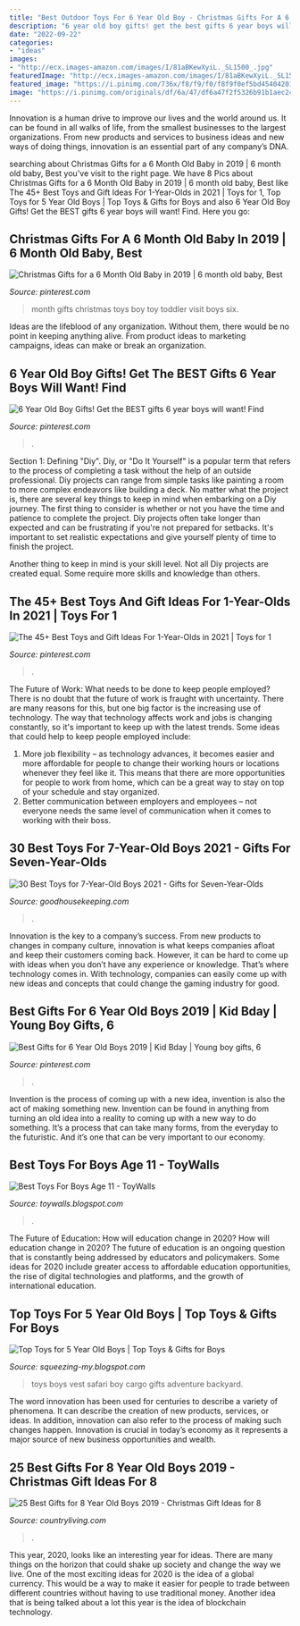 ```yaml
---
title: "Best Outdoor Toys For 6 Year Old Boy - Christmas Gifts For A 6 Month Old Baby In 2019"
description: "6 year old boy gifts! get the best gifts 6 year boys will want! find"
date: "2022-09-22"
categories:
- "ideas"
images:
- "http://ecx.images-amazon.com/images/I/81aBKewXyiL._SL1500_.jpg"
featuredImage: "http://ecx.images-amazon.com/images/I/81aBKewXyiL._SL1500_.jpg"
featured_image: "https://i.pinimg.com/736x/f8/f9/f0/f8f9f0ef5bd4540420142f0e31f3cb4b---month-old-baby-a-month.jpg"
image: "https://i.pinimg.com/originals/df/6a/47/df6a47f2f5326b91b1aec2414955a1f7.jpg"
---
```



Innovation is a human drive to improve our lives and the world around us. It can be found in all walks of life, from the smallest businesses to the largest organizations. From new products and services to business ideas and new ways of doing things, innovation is an essential part of any company’s DNA.

	

		
searching about Christmas Gifts for a 6 Month Old Baby in 2019 | 6 month old baby, Best you've visit to the right page. We have 8 Pics about Christmas Gifts for a 6 Month Old Baby in 2019 | 6 month old baby, Best like The 45+ Best Toys and Gift Ideas For 1-Year-Olds in 2021 | Toys for 1, Top Toys for 5 Year Old Boys | Top Toys &amp; Gifts for Boys and also 6 Year Old Boy Gifts! Get the BEST gifts 6 year boys will want! Find. Here you go:
		
    
## Christmas Gifts For A 6 Month Old Baby In 2019 | 6 Month Old Baby, Best

<img loading=lazy src="https://i.pinimg.com/736x/f8/f9/f0/f8f9f0ef5bd4540420142f0e31f3cb4b---month-old-baby-a-month.jpg" onerror="this.onerror=null;this.src='https://tse4.mm.bing.net/th?id=OIP.k4fUCqGaRQEMtn-JVtcnVAHaNK&amp;pid=15.1';" alt="Christmas Gifts for a 6 Month Old Baby in 2019 | 6 month old baby, Best">

_Source: pinterest.com_

>month gifts christmas toys boy toy toddler visit boys six. 

	

Ideas are the lifeblood of any organization. Without them, there would be no point in keeping anything alive. From product ideas to marketing campaigns, ideas can make or break an organization.

    
## 6 Year Old Boy Gifts! Get The BEST Gifts 6 Year Boys Will Want! Find

<img loading=lazy src="https://i.pinimg.com/736x/bb/70/e4/bb70e46bcda15d8818041ceb9abe0b3d.jpg" onerror="this.onerror=null;this.src='https://tse2.mm.bing.net/th?id=OIP.8TJTGCj3ysVkLnecu5mv3AHaPG&amp;pid=15.1';" alt="6 Year Old Boy Gifts! Get the BEST gifts 6 year boys will want! Find">

_Source: pinterest.com_

>. 

	

Section 1: Defining "Diy".
Diy, or "Do It Yourself" is a popular term that refers to the process of completing a task without the help of an outside professional. Diy projects can range from simple tasks like painting a room to more complex endeavors like building a deck. No matter what the project is, there are several key things to keep in mind when embarking on a Diy journey.
The first thing to consider is whether or not you have the time and patience to complete the project. Diy projects often take longer than expected and can be frustrating if you're not prepared for setbacks. It's important to set realistic expectations and give yourself plenty of time to finish the project.

Another thing to keep in mind is your skill level. Not all Diy projects are created equal. Some require more skills and knowledge than others.

    
## The 45+ Best Toys And Gift Ideas For 1-Year-Olds In 2021 | Toys For 1

<img loading=lazy src="https://i.pinimg.com/originals/df/6a/47/df6a47f2f5326b91b1aec2414955a1f7.jpg" onerror="this.onerror=null;this.src='https://tse1.mm.bing.net/th?id=OIP.P_Jy8WyF_SEFNZhrMXAvxAHaLH&amp;pid=15.1';" alt="The 45+ Best Toys and Gift Ideas For 1-Year-Olds in 2021 | Toys for 1">

_Source: pinterest.com_

>. 

	

The Future of Work: What needs to be done to keep people employed?
There is no doubt that the future of work is fraught with uncertainty. There are many reasons for this, but one big factor is the increasing use of technology. The way that technology affects work and jobs is changing constantly, so it's important to keep up with the latest trends. Some ideas that could help to keep people employed include: 
1) More job flexibility – as technology advances, it becomes easier and more affordable for people to change their working hours or locations whenever they feel like it. This means that there are more opportunities for people to work from home, which can be a great way to stay on top of your schedule and stay organized. 
2) Better communication between employers and employees – not everyone needs the same level of communication when it comes to working with their boss.

    
## 30 Best Toys For 7-Year-Old Boys 2021 - Gifts For Seven-Year-Olds

<img loading=lazy src="https://hips.hearstapps.com/hmg-prod.s3.amazonaws.com/images/gh-best-toys-per-age-7-boy-1571774630.png?crop=0.492xw:0.984xh;0.256xw,0&amp;resize=640:*" onerror="this.onerror=null;this.src='https://tse1.mm.bing.net/th?id=OIP.rCeVVTxap4mEdrNCagVyawHaHa&amp;pid=15.1';" alt="30 Best Toys for 7-Year-Old Boys 2021 - Gifts for Seven-Year-Olds">

_Source: goodhousekeeping.com_

>. 

	

Innovation is the key to a company’s success. From new products to changes in company culture, innovation is what keeps companies afloat and keep their customers coming back. However, it can be hard to come up with ideas when you don’t have any experience or knowledge. That’s where technology comes in. With technology, companies can easily come up with new ideas and concepts that could change the gaming industry for good.

    
## Best Gifts For 6 Year Old Boys 2019 | Kid Bday | Young Boy Gifts, 6

<img loading=lazy src="https://i.pinimg.com/736x/de/63/d4/de63d45506e83f5ae8e34735c8966a24.jpg" onerror="this.onerror=null;this.src='https://tse4.mm.bing.net/th?id=OIP.oFAPjWIQSt2cAm-NKGxfxQHaPG&amp;pid=15.1';" alt="Best Gifts for 6 Year Old Boys 2019 | Kid Bday | Young boy gifts, 6">

_Source: pinterest.com_

>. 

	

Invention is the process of coming up with a new idea, invention is also the act of making something new. Invention can be found in anything from turning an old idea into a reality to coming up with a new way to do something. It’s a process that can take many forms, from the everyday to the futuristic. And it’s one that can be very important to our economy.

    
## Best Toys For Boys Age 11 - ToyWalls

<img loading=lazy src="https://lh6.googleusercontent.com/proxy/oqBTsLFR-o0IrLPGl1pyM8GPWHv1gIh0dIVF3RCbQGIYSbR4X0U4tZUWTHAzML3xbMFWi28PIkN-3qSqk1enOg-q8voK_Q8G=w1200-h630-pd" onerror="this.onerror=null;this.src='https://tse3.mm.bing.net/th?id=OIP.EPIg1qhd_ucabgMg_gO6awHaD4&amp;pid=15.1';" alt="Best Toys For Boys Age 11 - ToyWalls">

_Source: toywalls.blogspot.com_

>. 

	

The Future of Education: How will education change in 2020?
How will education change in 2020? The future of education is an ongoing question that is constantly being addressed by educators and policymakers. Some ideas for 2020 include greater access to affordable education opportunities, the rise of digital technologies and platforms, and the growth of international education.

    
## Top Toys For 5 Year Old Boys | Top Toys &amp; Gifts For Boys

<img loading=lazy src="http://ecx.images-amazon.com/images/I/81aBKewXyiL._SL1500_.jpg" onerror="this.onerror=null;this.src='https://tse2.mm.bing.net/th?id=OIP.kdWH_15NrZMWe3NjmZvAfAHaLL&amp;pid=15.1';" alt="Top Toys for 5 Year Old Boys | Top Toys &amp; Gifts for Boys">

_Source: squeezing-my.blogspot.com_

>toys boys vest safari boy cargo gifts adventure backyard. 

	

The word innovation has been used for centuries to describe a variety of phenomena. It can describe the creation of new products, services, or ideas. In addition, innovation can also refer to the process of making such changes happen. Innovation is crucial in today’s economy as it represents a major source of new business opportunities and wealth.

    
## 25 Best Gifts For 8 Year Old Boys 2019 - Christmas Gift Ideas For 8

<img loading=lazy src="https://hips.hearstapps.com/hmg-prod.s3.amazonaws.com/images/gifts-for-8-year-old-boys-1573681107.jpg?crop=0.502xw:1.00xh;0.00641xw,0&amp;resize=640:*" onerror="this.onerror=null;this.src='https://tse3.mm.bing.net/th?id=OIP.Mzn3tdb_lcHeJTTf5uzyCwHaHX&amp;pid=15.1';" alt="25 Best Gifts for 8 Year Old Boys 2019 - Christmas Gift Ideas for 8">

_Source: countryliving.com_

>. 

	

This year, 2020, looks like an interesting year for ideas. There are many things on the horizon that could shake up society and change the way we live. One of the most exciting ideas for 2020 is the idea of a global currency. This would be a way to make it easier for people to trade between different countries without having to use traditional money. Another idea that is being talked about a lot this year is the idea of blockchain technology.

